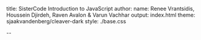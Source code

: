 title: SisterCode Introduction to JavaScript
author:
  name: Renee Vrantsidis, Houssein Djirdeh, Raven Avalon & Varun Vachhar
output: index.html
theme: sjaakvandenberg/cleaver-dark
style: ./base.css

--
